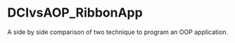 DCIvsAOP_RibbonApp
==================

A side by side comparison of two technique to program an OOP application.
